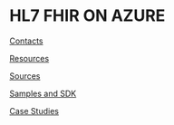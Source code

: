 HL7 FHIR ON AZURE
=================

[Contacts](https://github.com/HowardEdidin/HL7-FHIR-ON-AZURE/blob/master/Contacts.md)


[Resources](https://github.com/HowardEdidin/HL7-FHIR-ON-AZURE/tree/master/Resources)


[Sources](https://github.com/HowardEdidin/HL7-FHIR-ON-AZURE/tree/master/Sources)


[Samples and SDK ](https://github.com/HowardEdidin/HL7-FHIR-ON-AZURE/tree/master/Samples%20and%20SDK)


[Case Studies](https://github.com/HowardEdidin/HL7-FHIR-ON-AZURE/tree/master/Case%20Studies)
